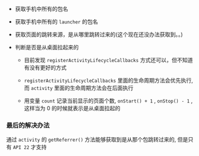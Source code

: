 * 获取手机中所有的包名

* 获取手机中所有的 `launcher` 的包名

* 获取页面的跳转来源，是从哪里跳转过来的(这个现在还没办法获取到。。)

* 判断是否是从桌面拉起来的
    
    - 目前发现 `registerActivityLifecycleCallbacks` 方式还可以，但不知道有没有更好的方式
    
    - `registerActivityLifecycleCallbacks` 里面的生命周期方法会优先执行, 而 `activity` 里面的生命周期方法会在后面执行
    
    - 用变量 `count` 记录当前显示的页面个数, `onStart() + 1` , `onStop() - 1` ,这样当为 0 的时候就表示是从桌面拉起的

### 最后的解决办法

通过 `activity` 的 `getReferrer()` 方法能够获取到是从那个包跳转过来的, 但是只有 `API 22` 才支持